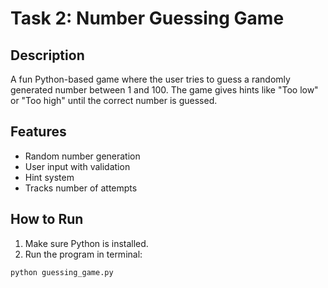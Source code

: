 # Task 2: Number Guessing Game

## Description
A fun Python-based game where the user tries to guess a randomly generated number between 1 and 100. The game gives hints like "Too low" or "Too high" until the correct number is guessed.

## Features
- Random number generation
- User input with validation
- Hint system
- Tracks number of attempts

## How to Run
1. Make sure Python is installed.
2. Run the program in terminal:
```bash
python guessing_game.py
